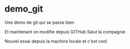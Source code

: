 # demo_git
Une demo de git qui se passe bien

Et maintenant on modifie depuis GITHub
Salut la compagnie

Nouvel essai depuis la machine locale et c'est cool
